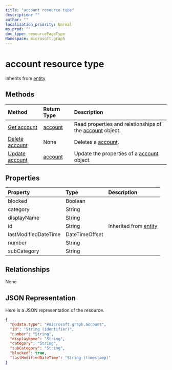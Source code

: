 ```yaml
---
title: "account resource type"
description: ""
author: ""
localization_priority: Normal
ms.prod: ""
doc_type: resourcePageType
Namespace: microsoft.graph
---
```



# account resource type




Inherits from [entity](../resources/entity.md)

## Methods
|Method|Return Type|Description|
|:---|:---|:---|
|[Get account](../api/account-get.md)|[account](../resources/account.md)|Read properties and relationships of the [account](../resources/account.md) object.|
|[Delete account](../api/account-delete.md)|None|Deletes a [account](../resources/account.md).|
|[Update account](../api/account-update.md)|[account](../resources/account.md)|Update the properties of a [account](../resources/account.md) object.|

## Properties
|Property|Type|Description|
|:---|:---|:---|
|blocked|Boolean||
|category|String||
|displayName|String||
|id|String| Inherited from [entity](../resources/entity.md)|
|lastModifiedDateTime|DateTimeOffset||
|number|String||
|subCategory|String||

## Relationships
None

## JSON Representation
Here is a JSON representation of the resource.
<!-- {
  "blockType": "resource",
  "keyProperty": "id",
  "@odata.type": "microsoft.graph.account",
  "baseType": "microsoft.graph.entity",
  "openType": false
}
-->
``` json
{
  "@odata.type": "#microsoft.graph.account",
  "id": "String (identifier)",
  "number": "String",
  "displayName": "String",
  "category": "String",
  "subCategory": "String",
  "blocked": true,
  "lastModifiedDateTime": "String (timestamp)"
}
```

